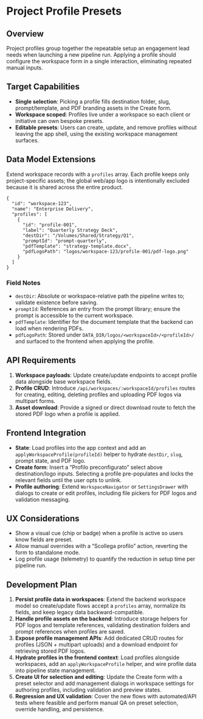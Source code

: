 # Project Profile Presets

## Overview
Project profiles group together the repeatable setup an engagement lead needs when launching a new pipeline run. Applying a profile should configure the workspace form in a single interaction, eliminating repeated manual inputs.

## Target Capabilities
- **Single selection**: Picking a profile fills destination folder, slug, prompt/template, and PDF branding assets in the Create form.
- **Workspace scoped**: Profiles live under a workspace so each client or initiative can own bespoke presets.
- **Editable presets**: Users can create, update, and remove profiles without leaving the app shell, using the existing workspace management surfaces.

## Data Model Extensions
Extend workspace records with a `profiles` array. Each profile keeps only project-specific assets; the global web/app logo is intentionally excluded because it is shared across the entire product.

```jsonc
{
  "id": "workspace-123",
  "name": "Enterprise Delivery",
  "profiles": [
    {
      "id": "profile-001",
      "label": "Quarterly Strategy Deck",
      "destDir": "/Volumes/Shared/Strategy/Q1",
      "promptId": "prompt-quarterly",
      "pdfTemplate": "strategy-template.docx",
      "pdfLogoPath": "logos/workspace-123/profile-001/pdf-logo.png"
    }
  ]
}
```

### Field Notes
- `destDir`: Absolute or workspace-relative path the pipeline writes to; validate existence before saving.
- `promptId`: References an entry from the prompt library; ensure the prompt is accessible to the current workspace.
- `pdfTemplate`: Identifier for the document template that the backend can load when rendering PDFs.
- `pdfLogoPath`: Stored under `DATA_DIR/logos/<workspaceId>/<profileId>/` and surfaced to the frontend when applying the profile.

## API Requirements
1. **Workspace payloads**: Update create/update endpoints to accept profile data alongside base workspace fields.
2. **Profile CRUD**: Introduce `/api/workspaces/:workspaceId/profiles` routes for creating, editing, deleting profiles and uploading PDF logos via multipart forms.
3. **Asset download**: Provide a signed or direct download route to fetch the stored PDF logo when a profile is applied.

## Frontend Integration
- **State**: Load profiles into the app context and add an `applyWorkspaceProfile(profileId)` helper to hydrate `destDir`, `slug`, prompt state, and PDF logo.
- **Create form**: Insert a “Profilo preconfigurato” select above destination/logo inputs. Selecting a profile pre-populates and locks the relevant fields until the user opts to unlink.
- **Profile authoring**: Extend `WorkspaceNavigator` or `SettingsDrawer` with dialogs to create or edit profiles, including file pickers for PDF logos and validation messaging.

## UX Considerations
- Show a visual cue (chip or badge) when a profile is active so users know fields are preset.
- Allow manual overrides with a “Scollega profilo” action, reverting the form to standalone mode.
- Log profile usage (telemetry) to quantify the reduction in setup time per pipeline run.

## Development Plan
1. **Persist profile data in workspaces**: Extend the backend workspace model so create/update flows accept a `profiles` array, normalize its fields, and keep legacy data backward-compatible.
2. **Handle profile assets on the backend**: Introduce storage helpers for PDF logos and template references, validating destination folders and prompt references when profiles are saved.
3. **Expose profile management APIs**: Add dedicated CRUD routes for profiles (JSON + multipart uploads) and a download endpoint for retrieving stored PDF logos.
4. **Hydrate profiles in the frontend context**: Load profiles alongside workspaces, add an `applyWorkspaceProfile` helper, and wire profile data into pipeline state management.
5. **Create UI for selection and editing**: Update the Create form with a preset selector and add management dialogs in workspace settings for authoring profiles, including validation and preview states.
6. **Regression and UX validation**: Cover the new flows with automated/API tests where feasible and perform manual QA on preset selection, override handling, and persistence.

